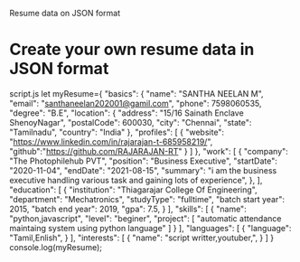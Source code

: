 Resume data on JSON format
<!DOCTYPE html>
<html lang="en">
<head>
    <meta charset="UTF-8">
    <meta http-equiv="X-UA-Compatible" content="IE=edge">
    <meta name="viewport" content="width=device-width, initial-scale=1.0">
    <title>Document</title>
</head>
<body>
    <h1>Create your own resume data in JSON format
    </h1>
    <script src="script.js"></script>
</body>
</html> 

script.js
let myResume={
    "basics": {
      "name": "SANTHA NEELAN M",
      "email": "santhaneelan202001@gamil.com",
      "phone": 7598060535,
      "degree": "B.E",
      "location": {
        "address": "15/16 Sainath Enclave ShenoyNagar",
        "postalCode": 600030,
        "city": "Chennai",
        "state": "Tamilnadu",
        "country": "India"
      },
      "profiles": [
        {
          "website": "https://www.linkedin.com/in/rajarajan-t-685958219/",
          "github":"https://github.com/RAJARAJAN-RT"
        }
      ]
    },
    "work": [
      {
        "company": "The Photophilehub PVT",
        "position": "Business Executive",
        "startDate": "2020-11-04",
        "endDate": "2021-08-15",
        "summary": "i am the business executive handling various task and gaining lots of experience",
      },
    ],
    "education": [
      {
        "institution": "Thiagarajar College Of Engineering",
        "department": "Mechatronics",
        "studyType": "fulltime",
        "batch start year": 2015,
        "batch end year": 2019,
        "gpa": 7.5,
      }
    ],
    "skills": [
      {
        "name": "python,javascript",
        "level": "beginer",
        "project": [
          "automatic attendance maintaing system using python language"
        ]
      }
    ],
    "languages": [
      {
        "language": "Tamil,Enlish",
      }
    ],
    "interests": [
      {
        "name": "script writter,youtuber,",
      }
    ]
  }
  console.log(myResume);
